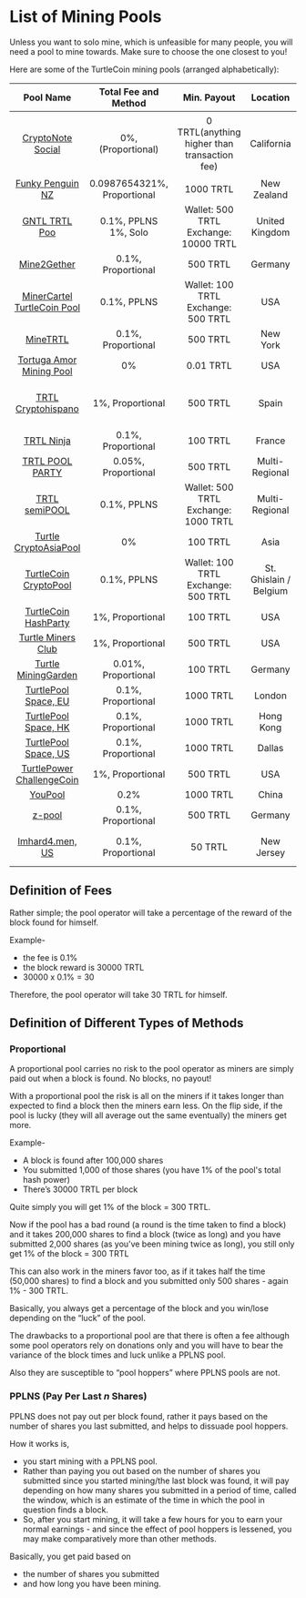 # List of Mining Pools

Unless you want to solo mine, which is unfeasible for many people, you will need a pool to mine towards. Make sure to choose the one closest to you!

Here are some of the TurtleCoin mining pools (arranged alphabetically):

|                          Pool Name                           |    Total Fee and Method     |                 Min. Payout                  |        Location        |                            Notes                             |
| :----------------------------------------------------------: | :-------------------------: | :------------------------------------------: | :--------------------: | :----------------------------------------------------------: |
|     [CryptoNote Social](https://cryptonote.social/trtl)      |     0%, (Proportional)      | 0 TRTL(anything higher than transaction fee) |       California       | Read `details details details` section carefully. |
| [Funky Penguin NZ](https://trtl.heigh-ho.funkypenguin.co.nz) | 0.0987654321%, Proportional |                  1000 TRTL                   |      New Zealand       |                              -                               |
|     [GNTL TRTL Poo](https://trtl.pool.gntl.co.uk/#/home)     | 0.1%, PPLNS <br /> 1%, Solo | Wallet: 500 TRTL <br />Exchange: 10000 TRTL  |     United Kingdom     |                     Supports solo mining                     |
|         [Mine2Gether](https://trtl.mine2gether.com)          |     0.1%, Proportional      |                   500 TRTL                   |        Germany         |                              -                               |
| [MinerCartel TurtleCoin Pool](https://turtle.minercartel.com/#/home) |         0.1%, PPLNS         |  Wallet: 100 TRTL <br />Exchange: 500 TRTL   |          USA           |            Supports XMR-Node-Proxy                   |
|              [MineTRTL](http://ny.minetrtl.us)               |     0.1%, Proportional      |                   500 TRTL                   |        New York        |                           No HTTPS                           |
|    [Tortuga Amor Mining Pool](http://mine.tortugamor.cf)     |             0%              |                  0.01 TRTL                   |          USA           |                           No HTTPS                           |
|    [TRTL Cryptohispano](https://trtl.cryptohispano.net)      |      1%, Proportional       |                   500 TRTL                   |      Spain             |                    Customer support in Spanish                 |                                           
|               [TRTL Ninja](https://trtl.ninja)               |     0.1%, Proportional      |                   100 TRTL                   |         France         |                              -                               |
|        [TRTL POOL PARTY](https://turtle.atpool.party)        |     0.05%, Proportional     |                   500 TRTL                   |     Multi-Regional     |                              -                               |
|          [TRTL semiPOOL](https://trtl.semipool.com)          |         0.1%, PPLNS         |  Wallet: 500 TRTL<br />Exchange: 1000 TRTL   |     Multi-Regional     |                   Supports XMR-Node-Proxy                    |
|   [Turtle CryptoAsiaPool](http://trtl.cryptoasiapool.com)    |             0%              |                   100 TRTL                   |          Asia          |                           No HTTPS                           |
|    [TurtleCoin CryptoPool](https://trtl.cryptopool.space)    |         0.1%, PPLNS         |  Wallet: 100 TRTL <br /> Exchange: 500 TRTL  | St. Ghislain / Belgium |                     Supports XMRIG-Proxy                     |
|    [TurtleCoin HashParty](http://turtlecoin.hashparty.io)    |      1%, Proportional       |                   100 TRTL                   |          USA           |                           No HTTPS                           |
|     [Turtle Miners Club](http://turtleminers.club)           |     1%, Proportional        |                   500 TRTL                   |          USA           |                           No HTTPS                           |
|     [Turtle MiningGarden](https://turtle.mining.garden)      |     0.01%, Proportional     |                   100 TRTL                   |        Germany         |                              -                               |
|     [TurtlePool Space, EU](https://eu.turtlepool.space)      |     0.1%, Proportional      |                  1000 TRTL                   |         London         |                              -                               |
|     [TurtlePool Space, HK](https://hk.turtlepool.space)      |     0.1%, Proportional      |                  1000 TRTL                   |       Hong Kong        |                              -                               |
|     [TurtlePool Space, US](https://us.turtlepool.space)      |     0.1%, Proportional      |                  1000 TRTL                   |         Dallas         |                              -                               |
| [TurtlePower ChallengeCoin](http://turtlepower.challengecoin.io) |      1%, Proportional       |                   500 TRTL                   |          USA           |                           No HTTPS                           |
|              [YouPool](https://youpool.io/TRTL)              |            0.2%             |                  1000 TRTL                   |         China          |                              -                               |
|                 [z-pool](https://z-pool.com)                 |     0.1%, Proportional      |                   500 TRTL                   |        Germany         |                              -                               |
|     [Imhard4.men, US](http://turtlehomosecs.imhard4.men)      |     0.1%, Proportional      |                  50 TRTL                   |         New Jersey         |                           Mine at your own risk            |

## Definition of Fees

Rather simple; the pool operator will take a percentage of the reward of the block found for himself.

Example-

- the fee is 0.1%
- the block reward is 30000 TRTL
- 30000 x 0.1% = 30

Therefore, the pool operator will take 30 TRTL for himself.



## Definition of Different Types of Methods

### Proportional

A proportional pool carries no risk to the pool operator as miners are simply paid out when a block is found. No blocks, no payout!

With a proportional pool the risk is all on the miners if it takes longer than expected to find a block then the miners earn less. On the flip side, if the pool is lucky (they will all average out the same eventually) the miners get more.

Example-

- A block is found after 100,000 shares
- You submitted 1,000 of those shares (you have 1% of the pool's total hash power)
- There’s 30000 TRTL per block

Quite simply you will get 1% of the block = 300 TRTL.

Now if the pool has a bad round (a round is the time taken to find a block) and it takes 200,000 shares to find a block (twice as long) and you have submitted 2,000 shares (as you’ve been mining twice as long), you still only get 1% of the block = 300 TRTL

This can also work in the miners favor too, as if it takes half the time (50,000 shares) to find a block and you submitted only 500 shares - again 1% - 300 TRTL.

Basically, you always get a percentage of the block and you win/lose depending on the “luck” of the pool.



The drawbacks to a proportional pool are that there is often a fee although some pool operators rely on donations only and you will have to bear the variance of the block times and luck unlike a PPLNS pool.

Also they are susceptible to “pool hoppers” where PPLNS pools are not.

### PPLNS (Pay Per Last *n* Shares)

PPLNS does not pay out per block found, rather it pays based on the number of shares you last submitted, and helps to dissuade pool hoppers.

How it works is,

* you start mining with a PPLNS pool.
* Rather than paying you out based on the number of shares you submitted since you started mining/the last block was found, it will pay depending on how many shares you submitted in a period of time, called the window, which is an estimate of the time in which the pool in question finds a block.
* So, after you start mining, it will take a few hours for you to earn your normal earnings - and since the effect of pool hoppers is lessened, you may make comparatively more than other methods.

Basically, you get paid based on

- the number of shares you submitted
- and how long you have been mining.
